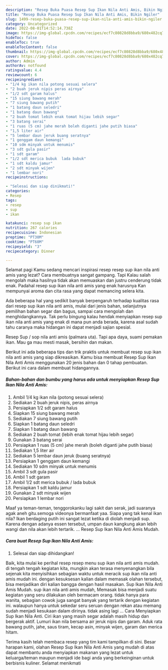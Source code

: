 ```yaml
---
description: "Resep Buka Puasa Resep Sup Ikan Nila Anti Amis, Bikin Ngiler"
title: "Resep Buka Puasa Resep Sup Ikan Nila Anti Amis, Bikin Ngiler"
slug: 1499-resep-buka-puasa-resep-sup-ikan-nila-anti-amis-bikin-ngiler
category: Uncategorized
date: 2022-08-01T14:52:14.738Z
image: https://img-global.cpcdn.com/recipes/ecf7c80828d8bba9/680x482cq70/resep-sup-ikan-nila-anti-amis-foto-resep-utama.jpg
hideToc: false
enableToc: true
enableTocContent: false
thumbnail: https://img-global.cpcdn.com/recipes/ecf7c80828d8bba9/680x482cq70/resep-sup-ikan-nila-anti-amis-foto-resep-utama.jpg
cover: https://img-global.cpcdn.com/recipes/ecf7c80828d8bba9/680x482cq70/resep-sup-ikan-nila-anti-amis-foto-resep-utama.jpg
author: Admin
authorAv: notfound
ratingvalue: 4.4
reviewcount: 6
recipeingredient:
- "1/4 kg ikan nila potong sesuai selera"
- "2 buah jeruk nipis peras airnya"
- "1/2 sdt garam halus"
- "15 siung bawang merah"
- "7 siung bawang putih"
- "1 batang daun seledri"
- "1 batang daun bawang"
- "2 buah tomat lebih enak tomat hijau lebih segar"
- "3 batang serai"
- "1 ruas (5 cm) jahe merah boleh diganti jahe putih biasa"
- "1,5 liter air"
- "5 lembar daun jeruk buang seratnya"
- "1 genggam daun kemangi"
- "10 sdm minyak untuk menumis"
- "3 sdt gula pasir"
- "1 sdt garam"
- "1/2 sdt merica bubuk  lada bubuk"
- "1 sdt kaldu jamur"
- "2 sdt minyak wijen"
- "1 lembar nori"
recipeinstructions:

- "Selesai dan siap dinikmati!"
categories:
- Resep
tags:
- resep
- sup
- ikan

katakunci: resep sup ikan 
nutrition: 267 calories
recipecuisine: Indonesian
preptime: "PT30M"
cooktime: "PT60M"
recipeyield: "3"
recipecategory: Dinner

---
```



Selamat pagi Kamu sedang mencari inspirasi resep resep sup ikan nila anti amis yang lezat? Cara membuatnya sangat gampang. Tapi Kalau salah mengolah maka hasilnya tidak akan memuaskan dan justru cenderung tidak enak. Padahal resep sup ikan nila anti amis yang enak harusnya Kan mempunyai aroma dan cita rasa yang dapat memancing selera kita.


Ada beberapa hal yang sedikit banyak berpengaruh terhadap kualitas rasa dari resep sup ikan nila anti amis, mulai dari jenis bahan, selanjutnya pemilihan bahan segar dan bagus, sampai cara mengolah dan menghidangkannya. Tak perlu bingung kalau hendak menyiapkan resep sup ikan nila anti amis yang enak di mana pun anda berada, karena asal sudah tahu caranya maka hidangan ini dapat menjadi sajian spesial.

Resep Sup / sop nila anti amis (palmara uta). Tapi apa daya, suami pemakan ikan. Mau ga mau mesti masak, bersihin dan makan.


Berikut ini ada beberapa tips dan trik praktis untuk membuat resep sup ikan nila anti amis yang siap dikreasikan. Kamu bisa membuat Resep Sup Ikan Nila Anti Amis menggunakan 20 jenis bahan dan 0 tahap pembuatan. Berikut ini cara dalam membuat hidangannya.

<!--inarticleads1-->

##### Bahan-bahan dan bumbu yang harus ada untuk menyiapkan Resep Sup Ikan Nila Anti Amis:

1. Ambil 1/4 kg ikan nila (potong sesuai selera)
1. Sediakan 2 buah jeruk nipis, peras airnya
1. Persiapkan 1/2 sdt garam halus
1. Siapkan 15 siung bawang merah
1. Sediakan 7 siung bawang putih
1. Siapkan 1 batang daun seledri
1. Siapkan 1 batang daun bawang
1. Sediakan 2 buah tomat (lebih enak tomat hijau lebih segar)
1. Gunakan 3 batang serai
1. Persiapkan 1 ruas (5 cm) jahe merah (boleh diganti jahe putih biasa)
1. Sediakan 1,5 liter air
1. Sediakan 5 lembar daun jeruk (buang seratnya)
1. Persiapkan 1 genggam daun kemangi
1. Sediakan 10 sdm minyak untuk menumis
1. Ambil 3 sdt gula pasir
1. Ambil 1 sdt garam
1. Ambil 1/2 sdt merica bubuk / lada bubuk
1. Persiapkan 1 sdt kaldu jamur
1. Gunakan 2 sdt minyak wijen
1. Persiapkan 1 lembar nori


Maaf ya teman-teman, tenggorokanku lagi sakit dan serak, jadi suaranya agak aneh gitu.semoga videonya bermanfaat yaa. Siapa yang tak kenal ikan nila? Ikan berdaging putih ini sangat lezat ketika di diolah menjadi sup. Karena dengan adanya essen tersebut, umpan daun kangkung akan lebih wangi dan nila akan lebih tertarik. … Resep Sup Ikan Nila Anti Amis Mudah. 

<!--inarticleads2-->

##### Cara buat Resep Sup Ikan Nila Anti Amis:


1. Selesai dan siap dihidangkan!

Baik, kita mulai ke perihal resep resep menu sup ikan nila anti amis mudah. di tengah tengah kegiatan kita, mungkin akan terasa menyenangkan bila sejenak kita menyisihkan sebagian waktu untuk meracik sup ikan nila anti amis mudah ini. dengan kesuksesan kalian dalam memasak olahan tersebut, bisa menjadikan diri kalian bangga dengan hasil masakan. Sup Ikan Nila Anti Amis Mudah. sup ikan nila anti amis mudah, Memasak bisa menjadi suatu kegiatan yang seru dilakukan oleh bermacam orang. tidak hanya para wanita, sebagian cowok juga sangat banyak yang tertarik dengan kegiatan ini. walaupun hanya untuk sekedar seru seruan dengan rekan atau memang sudah menjadi kesukaan dalam dirinya. tidak asing lagi … Cara Menyiapkan Sup Ikan Nila Anti. Ciri ikan yang masih segar adalah masih hidup dan bergerak aktif. Lumuri ikan nila bersama air jeruk nipis dan garam. Aduk rata bawang putih, jahe, saus tiram, kecap asin, minyak wijen, garam dan merica hitam. 

Terima kasih telah membaca resep yang tim kami tampilkan di sini. Besar harapan kami, olahan Resep Sup Ikan Nila Anti Amis yang mudah di atas dapat membantu anda menyiapkan makanan yang lezat untuk keluarga/teman maupun menjadi ide bagi anda yang berkeinginan untuk berbisnis kuliner. Selamat menikmati
